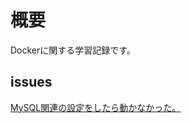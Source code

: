 # 概要
Dockerに関する学習記録です。

## issues
[MySQL関連の設定をしたら動かなかった。](https://github.com/gotokaka/RaiseTechTask7/issues/7#issue-1747481238)  


